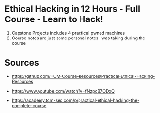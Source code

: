 #  Ethical Hacking in 12 Hours - Full Course - Learn to Hack! 

1. Capstone Projects includes 4 practical pwned machines
2. Course notes are just some personal notes I was taking during the course

# Sources

- https://github.com/TCM-Course-Resources/Practical-Ethical-Hacking-Resources

- https://www.youtube.com/watch?v=fNzpcB7ODxQ

- https://academy.tcm-sec.com/p/practical-ethical-hacking-the-complete-course

